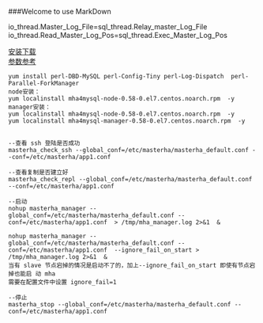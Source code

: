 ###Welcome to use MarkDown



io_thread.Master_Log_File=sql_thread.Relay_master_Log_File
io_thread.Read_Master_Log_Pos=sql_thread.Exec_Master_Log_Pos



[安装下载](https://github.com/yoshinorim/mha4mysql-manager/releases)  
[参数参考](http://wubx.net/mha-parameters/)
```
yum install perl-DBD-MySQL perl-Config-Tiny perl-Log-Dispatch  perl-Parallel-ForkManager
node安装：
yum localinstall mha4mysql-node-0.58-0.el7.centos.noarch.rpm  -y
manager安装：
yum localinstall mha4mysql-node-0.58-0.el7.centos.noarch.rpm  -y
yum localinstall mha4mysql-manager-0.58-0.el7.centos.noarch.rpm  -y


--查看 ssh 登陆是否成功 
masterha_check_ssh --global_conf=/etc/masterha/masterha_default.conf --conf=/etc/masterha/app1.conf 

--查看复制是否建立好 
masterha_check_repl --global_conf=/etc/masterha/masterha_default.conf --conf=/etc/masterha/app1.conf

--启动
nohup masterha_manager --global_conf=/etc/masterha/masterha_default.conf --conf=/etc/masterha/app1.conf  > /tmp/mha_manager.log 2>&1  &

nohup masterha_manager --global_conf=/etc/masterha/masterha_default.conf --conf=/etc/masterha/app1.conf  --ignore_fail_on_start > /tmp/mha_manager.log 2>&1  &
当有 slave 节点宕掉的情况是启动不了的，加上--ignore_fail_on_start 即使有节点宕掉也能启 动 mha 
需要在配置文件中设置 ignore_fail=1 

--停止
masterha_stop --global_conf=/etc/masterha/masterha_default.conf --conf=/etc/masterha/app1.conf
```